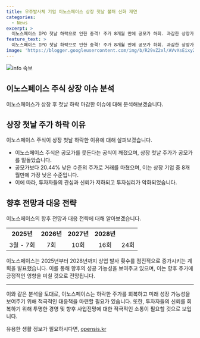 ```yaml
---
title: 우주발사체 기업 이노스페이스 상장 첫날 불패 신화 재연
categories:
  - News
excerpt: >
  이노스페이스 IPO 첫날 하락으로 인한 충격! 주가 8개월 만에 공모가 하회. 과감한 상장가 결정에도 불구하고 매도 물량에 휩쓸려 하락. 투자자들의 오버행 부담과 유통 물량 증가로 악화된 투자심리. 코스닥시장 전체적으로 안정성 악화. 이노스페이스의 미래 성공 여부에 주가 흐름 촉각. 2025년 첫 상업 발사를 앞둔 기업의 계획에 관심 집중.
feature_text: >
  이노스페이스 IPO 첫날 하락으로 인한 충격! 주가 8개월 만에 공모가 하회. 과감한 상장가 결정에도 불구하고 매도 물량에 휩쓸려 하락. 투자자들의 오버행 부담과 유통 물량 증가로 악화된 투자심리. 코스닥시장 전체적으로 안정성 악화. 이노스페이스의 미래 성공 여부에 주가 흐름 촉각. 2025년 첫 상업 발사를 앞둔 기업의 계획에 관심 집중.
image: 'https://blogger.googleusercontent.com/img/b/R29vZ2xl/AVvXsEixyZcFfHzMRdzZMjFBmAUKJYCLCGyLL1o632UiGVXcaFdKo_bkvkuCioo0uUKlGfBVcT3P84aROyZIXSBEx3Aw5nCQ3pTgDom1WDC4m8eifvWiAmWEEVb4x6G_l8C0QH225ldMjyaFvpxGEBGNO37VmDTDMHGhJPq73UglMfDca1-0aw/s1600/blogspot.png'
---
```


<p><img src="https://blogger.googleusercontent.com/img/b/R29vZ2xl/AVvXsEixyZcFfHzMRdzZMjFBmAUKJYCLCGyLL1o632UiGVXcaFdKo_bkvkuCioo0uUKlGfBVcT3P84aROyZIXSBEx3Aw5nCQ3pTgDom1WDC4m8eifvWiAmWEEVb4x6G_l8C0QH225ldMjyaFvpxGEBGNO37VmDTDMHGhJPq73UglMfDca1-0aw/s1600/blogspot.png" alt="info 속보" /></p>

<h2 data-ke-size="size26">이노스페이스 주식 상장 이슈 분석</h2>

<p data-ke-size="size16">이노스페이스가 상장 후 첫날 하락 마감한 이슈에 대해 분석해보겠습니다. </p>

<h2 data-ke-size="size24">상장 첫날 주가 하락 이유</h2>

<p data-ke-size="size16">이노스페이스 주식이 상장 첫날 하락한 이유에 대해 살펴보겠습니다.</p>

<ul>
<li>이노스페이스 주식은 공모가를 웃돈다는 공식이 깨졌으며, 상장 첫날 주가가 공모가를 밑돌았습니다.</li>
<li>공모가보다 20.44% 낮은 수준의 주가로 거래를 마쳤으며, 이는 상장 기업 중 8개월만에 가장 낮은 수준입니다.</li>
<li>이에 따라, 투자자들의 관심과 신뢰가 저하되고 투자심리가 악화되었습니다.</li>
</ul>

<h2 data-ke-size="size24">향후 전망과 대응 전략</h2>

<p data-ke-size="size16">이노스페이스의 향후 전망과 대응 전략에 대해 알아보겠습니다.</p>

<table>
<tr>
<td style="text-align: center; height: 17px;"><b>2025년</b></td>
<td style="text-align: center; height: 17px;"><b>2026년</b></td>
<td style="text-align: center; height: 17px;"><b>2027년</b></td>
<td style="text-align: center; height: 17px;"><b>2028년</b></td>
</tr>
<tr>
<td style="text-align: center; height: 17px;">3월 - 7회</td>
<td style="text-align: center; height: 17px;">7회</td>
<td style="text-align: center; height: 17px;">10회</td>
<td style="text-align: center; height: 17px;">16회</td>
<td style="text-align: center; height: 17px;">24회</td>
</tr>
</table>

<p data-ke-size="size16">이노스페이스는 2025년부터 2028년까지 상업 발사 횟수를 점진적으로 증가시키는 계획을 발표했습니다. 이를 통해 향후의 성공 가능성을 보여주고 있으며, 이는 향후 주가에 긍정적인 영향을 미칠 것으로 전망됩니다.</p>

<hr>

<p data-ke-size="size16">이와 같은 분석을 토대로, 이노스페이스는 하락한 주가를 회복하고 미래 성장 가능성을 보여주기 위해 적극적인 대응책을 마련할 필요가 있습니다. 또한, 투자자들의 신뢰를 회복하기 위해 투명한 경영 및 향후 사업전망에 대한 적극적인 소통이 필요할 것으로 보입니다. </p>
유용한 생활 정보가 필요하시다면, <a href="https://opensis.kr" rel="dofollow">opensis.kr</a>


